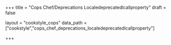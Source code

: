 +++
title = "Cops Chef/Deprecations Localedeprecatedlcallproperty"
draft = false

layout = "cookstyle_cops"
data_path = ["cookstyle","cops_chef_deprecations_localedeprecatedlcallproperty"]

+++

<!-- The content of this page is automatically generated from the
cops_chef_deprecations_localedeprecatedlcallproperty.yml file in github.com/chef/cookstyle/docs-chef-io/data/cookstyle. -->
